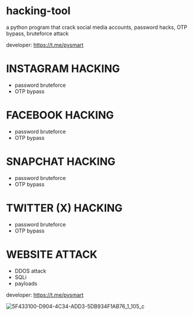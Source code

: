# hacking-tool
a python program that crack social media accounts, password hacks, OTP bypass, bruteforce attack

developer: https://t.me/pysmart

# INSTAGRAM HACKING
- password bruteforce
- OTP bypass

# FACEBOOK HACKING
- password bruteforce
- OTP bypass

# SNAPCHAT HACKING
- password bruteforce
- OTP bypass

# TWITTER (X) HACKING
- password bruteforce
- OTP bypass

# WEBSITE ATTACK
- DDOS attack
- SQLi
- payloads


developer: https://t.me/pysmart

![5F433100-D904-4C34-ADD3-5DB934F1AB76_1_105_c](https://github.com/thegreydev/hacking-tool/assets/172133630/7afcb09f-b99b-496d-b07c-247d5755612a)
